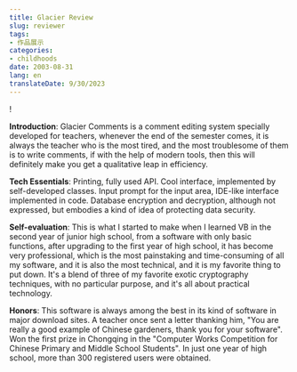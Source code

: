 ```yaml
---
title: Glacier Review
slug: reviewer
tags:
- 作品展示
categories:
- childhoods
date: 2003-08-31
lang: en
translateDate: 9/30/2023
---
```


! [](1.png)

**Introduction**: Glacier Comments is a comment editing system specially developed for teachers, whenever the end of the semester comes, it is always the teacher who is the most tired, and the most troublesome of them is to write comments, if with the help of modern tools, then this will definitely make you get a qualitative leap in efficiency.

**Tech Essentials**: Printing, fully used API. Cool interface, implemented by self-developed classes. Input prompt for the input area, IDE-like interface implemented in code. Database encryption and decryption, although not expressed, but embodies a kind of idea of protecting data security.

**Self-evaluation**: This is what I started to make when I learned VB in the second year of junior high school, from a software with only basic functions, after upgrading to the first year of high school, it has become very professional, which is the most painstaking and time-consuming of all my software, and it is also the most technical, and it is my favorite thing to put down. It's a blend of three of my favorite exotic cryptography techniques, with no particular purpose, and it's all about practical technology.

**Honors**: This software is always among the best in its kind of software in major download sites. A teacher once sent a letter thanking him, "You are really a good example of Chinese gardeners, thank you for your software". Won the first prize in Chongqing in the "Computer Works Competition for Chinese Primary and Middle School Students". In just one year of high school, more than 300 registered users were obtained.
